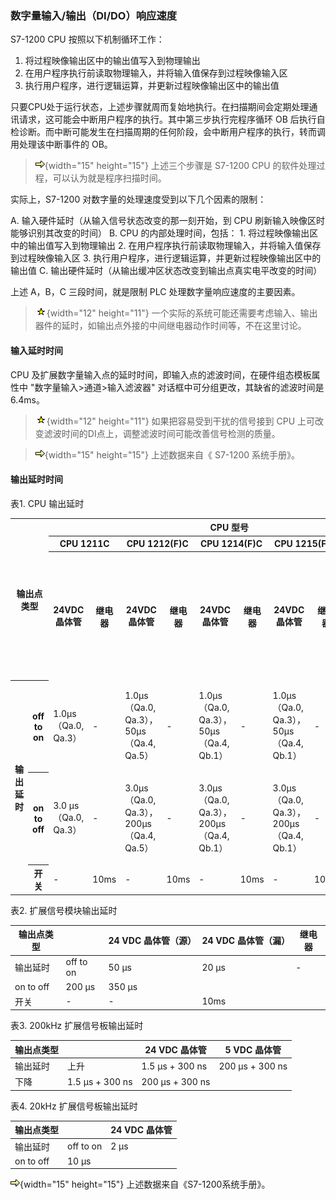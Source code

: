 ### 数字量输入/输出（DI/DO）响应速度

S7-1200 CPU 按照以下机制循环工作：

1.  将过程映像输出区中的输出值写入到物理输出
2.  在用户程序执行前读取物理输入，并将输入值保存到过程映像输入区
3.  执行用户程序，进行逻辑运算，并更新过程映像输出区中的输出值

只要CPU处于运行状态，上述步骤就周而复始地执行。在扫描期间会定期处理通讯请求，这可能会中断用户程序的执行。其中第三步执行完程序循环
OB
后执行自检诊断。而中断可能发生在扫描周期的任何阶段，会中断用户程序的执行，转而调用处理该中断事件的
OB。

> ![](images/2.gif){width="15" height="15"} 上述三个步骤是 S7-1200 CPU
> 的软件处理过程，可以认为就是程序扫描时间。

实际上，S7-1200 对数字量的处理速度受到以下几个因素的限制：

A.  输入硬件延时（从输入信号状态改变的那一刻开始，到 CPU
    刷新输入映像区时能够识别其改变的时间）
B.  CPU 的内部处理时间，包括：
    1.  将过程映像输出区中的输出值写入到物理输出
    2.  在用户程序执行前读取物理输入，并将输入值保存到过程映像输入区
    3.  执行用户程序，进行逻辑运算，并更新过程映像输出区中的输出值
C.  输出硬件延时（从输出缓冲区状态改变到输出点真实电平改变的时间）

上述 A，B，C 三段时间，就是限制 PLC 处理数字量响应速度的主要因素。

> ![](images/6.gif){width="12" height="11"}
> 一个实际的系统可能还需要考虑输入、输出器件的延时，如输出点外接的中间继电器动作时间等，不在这里讨论。

#### 输入延时时间

CPU
及扩展数字量输入点的延时时间，即输入点的滤波时间，在硬件组态模板属性中
"数字量输入\>通道\>输入滤波器"
对话框中可分组更改，其缺省的滤波时间是6.4ms。

> ![](images/6.gif){width="12" height="11"} 如果把容易受到干扰的信号接到
> CPU 上可改变滤波时间的DI点上，调整滤波时间可能改善信号检测的质量。

> ![](images/2.gif){width="15" height="15"} 上述数据来自《 S7-1200
> 系统手册》。

#### 输出延时时间

表1. CPU 输出延时

<table width="1400" data-border="1">
<colgroup>
<col style="width: 8%" />
<col style="width: 8%" />
<col style="width: 8%" />
<col style="width: 8%" />
<col style="width: 8%" />
<col style="width: 8%" />
<col style="width: 8%" />
<col style="width: 8%" />
<col style="width: 8%" />
<col style="width: 8%" />
<col style="width: 8%" />
<col style="width: 8%" />
</colgroup>
<tbody>
<tr>
<th colspan="2" rowspan="3" scope="col">输出点类型</th>
<th colspan="10" scope="col">CPU 型号</th>
</tr>
<tr>
<th colspan="2" scope="col">CPU 1211C</th>
<th colspan="2" scope="col">CPU 1212(F)C</th>
<th colspan="2" scope="col">CPU 1214(F)C</th>
<th colspan="2" scope="col">CPU 1215(F)C</th>
<th colspan="2" scope="col">CPU 1217C</th>
</tr>
<tr>
<th width="146" scope="col">24VDC 晶体管</th>
<th width="64" scope="col">继电器</th>
<th width="154" scope="col">24VDC 晶体管</th>
<th width="65" scope="col">继电器</th>
<th width="157" scope="col">24VDC 晶体管</th>
<th width="62" scope="col">继电器</th>
<th width="160" scope="col">24VDC 晶体管</th>
<th width="60" scope="col">继电器</th>
<th width="120" scope="col">Qa.4 to Qb.1</th>
<th width="160" scope="col"><p>差分输出点<br />
Qa.0 到 Qa.3<br />
（.0+ 0- 到 .3+ .3-）</p></th>
</tr>
&#10;<tr>
<th rowspan="3" width="55" scope="row">输出延时</th>
<th width="73" scope="row">off to on</th>
<td><p>1.0μs（Qa.0, Qa.3）</p></td>
<td><div data-align="center">
-
</div></td>
<td><p>1.0μs（Qa.0, Qa.3），<br />
50μs（Qa.4, Qa.5）</p></td>
<td><div data-align="center">
-
</div></td>
<td><p>1.0μs（Qa.0, Qa.3），<br />
50μs（Qa.4, Qb.1）</p></td>
<td><p>-</p></td>
<td><p>1.0μs（Qa.0, Qa.3），<br />
50μs（Qa.4, Qb.1）</p></td>
<td>-</td>
<td><div data-align="center">
1.0μs
</div></td>
<td width="160">100ns</td>
</tr>
<tr>
<th scope="row">on to off</th>
<td><div data-align="center">
3.0 μs（Qa.0, Qa.3）
</div></td>
<td><div data-align="center">
-
</div></td>
<td><div data-align="center">
<p>3.0μs（Qa.0, Qa.3），<br />
200μs（Qa.4, Qa.5）</p>
</div></td>
<td><div data-align="center">
-
</div></td>
<td>3.0μs（Qa.0, Qa.3），<br />
200μs（Qa.4, Qb.1）</td>
<td><div data-align="center">
-
</div></td>
<td><p>3.0μs（Qa.0, Qa.3），<br />
200μs（Qa.4, Qb.1）</p></td>
<td>-</td>
<td><div data-align="center">
3.0μs
</div></td>
<td width="160">100ns</td>
</tr>
<tr>
<th height="24">开关</th>
<td><div data-align="center">
-
</div></td>
<td><div data-align="center">
10ms
</div></td>
<td><div data-align="center">
-
</div></td>
<td><div data-align="center">
10ms
</div></td>
<td>-</td>
<td><div data-align="center">
10ms
</div></td>
<td>-</td>
<td>10ms</td>
<td><div data-align="center">
-
</div></td>
<td width="160">-</td>
</tr>
</tbody>
</table>

表2. 扩展信号模块输出延时

| 输出点类型 |     | 24 VDC 晶体管（源） | 24 VDC 晶体管（漏） | 继电器 |
| --- | --- | --- | --- | --- |
| 输出延时 | off to on | 50 μs | 20 μs | -   |
| on to off | 200 μs | 350 μs |
| 开关  | -   | -   | 10ms |

表3\. 200kHz 扩展信号板输出延时

| 输出点类型 |     | 24 VDC 晶体管 | 5 VDC 晶体管 |
| --- | --- | --- | --- |
| 输出延时 | 上升  | 1.5 μs + 300 ns | 200 μs + 300 ns |
| 下降  | 1.5 μs + 300 ns | 200 μs + 300 ns |

表4\. 20kHz 扩展信号板输出延时

| 输出点类型 |     | 24 VDC 晶体管 |
| --- | --- | --- |
| 输出延时 | off to on | 2 μs |
| on to off | 10 μs |

![](images/2.gif){width="15" height="15"} 上述数据来自《S7-1200系统手册》。
